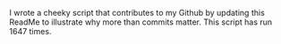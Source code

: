 I wrote a cheeky script that contributes to my Github by updating this ReadMe to illustrate why more than commits matter. This script has run 1647 times.